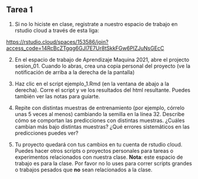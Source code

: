 ## Tarea 1

1. Si no lo hiciste en clase, registrate a nuestro espacio de trabajo en rstudio cloud a través de esta liga:

https://rstudio.cloud/spaces/153586/join?access_code=14RcBcZTgqg6GJl7E7Ur8tSkkFGw6PlZJuNsGEcC

2. En el espacio de trabajo de Aprendizaje Maquina 2021, abre el projecto sesion_01. Cuando lo abras, crea una copia personal del proyecto (ve la notificación de arriba a la derecha de la pantalla)

3. Haz clic en el script ejemplo_1.Rmd (en la ventana de abajo a la derecha). Corre el 
script y ve los resultados del html resultante. Puedes también ver las notas para guíarte.

4. Repite con distintas muestras de entrenamiento 
(por ejemplo, córrelo unas 5 veces al menos) cambiando la
semilla en la línea 32. Describe cómo se comportan las predicciones con
distintas muestras. ¿Cuáles cambian más bajo distintas muestras? ¿Qué errores sistemáticos
en las predicciones puedes ver?

5. Tu proyecto quedará con tus cambios en tu cuenta de rstudio cloud. Puedes hacer
otros scripts o proyectos personales para tareas o experimentos relacionados con nuestra
clase. **Nota**: este espacio de trabajo es para la clase. Por favor no lo uses para
correr scripts grandes o trabajos pesados que **no** sean relacionados a la clase.